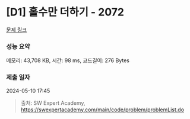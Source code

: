# [D1] 홀수만 더하기 - 2072 

[문제 링크](https://swexpertacademy.com/main/code/problem/problemDetail.do?contestProbId=AV5QSEhaA5sDFAUq) 

### 성능 요약

메모리: 43,708 KB, 시간: 98 ms, 코드길이: 276 Bytes

### 제출 일자

2024-05-10 17:45



> 출처: SW Expert Academy, https://swexpertacademy.com/main/code/problem/problemList.do